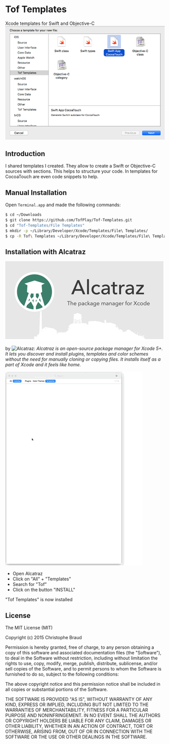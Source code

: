 # Tof Templates
Xcode templates for Swift and Objective-C
![](https://raw.githubusercontent.com/TofPlay/Tof-Templates/master/Images/Tof-Templates.png)

## Introduction

I shared templates I created. They allow to create a Swift or Objective-C sources with sections. This helps to structure your code. In templates for CocoaTouch are even code snippets to help.

## Manual Installation 
Open `Terminal.app` and made the following commands:
```bash
$ cd ~/Downloads
$ git clone https://github.com/TofPlay/Tof-Templates.git
$ cd "Tof-Templates/File Templates"
$ mkdir -p ~/Library/Developer/Xcode/Templates/File\ Templates/
$ cp -R Tof\ Templates ~/Library/Developer/Xcode/Templates/File\ Templates/
``` 

## Installation with Alcatraz

![](https://raw.githubusercontent.com/TofPlay/Tof-Templates/master/Images/Xcode-Alcatraz.png)

by ![Alcatraz](http://alcatraz.io/):
*Alcatraz is an open-source package manager for Xcode 5+. It lets you discover and install plugins, templates and color schemes without the need for manually cloning or copying files. It installs itself as a part of Xcode and it feels like home.*

![](https://raw.githubusercontent.com/TofPlay/Tof-Templates/master/Images/TofTemplate-Alcatraz.gif)

* Open Alcatraz
* Click on "All" + "Templates"
* Search for "Tof"
* Click on the button "INSTALL"

"Tof Templates" is now installed 

## License
The MIT License (MIT)

Copyright (c) 2015 Christophe Braud

Permission is hereby granted, free of charge, to any person obtaining a copy
of this software and associated documentation files (the "Software"), to deal
in the Software without restriction, including without limitation the rights
to use, copy, modify, merge, publish, distribute, sublicense, and/or sell
copies of the Software, and to permit persons to whom the Software is
furnished to do so, subject to the following conditions:

The above copyright notice and this permission notice shall be included in all
copies or substantial portions of the Software.

THE SOFTWARE IS PROVIDED "AS IS", WITHOUT WARRANTY OF ANY KIND, EXPRESS OR
IMPLIED, INCLUDING BUT NOT LIMITED TO THE WARRANTIES OF MERCHANTABILITY,
FITNESS FOR A PARTICULAR PURPOSE AND NONINFRINGEMENT. IN NO EVENT SHALL THE
AUTHORS OR COPYRIGHT HOLDERS BE LIABLE FOR ANY CLAIM, DAMAGES OR OTHER
LIABILITY, WHETHER IN AN ACTION OF CONTRACT, TORT OR OTHERWISE, ARISING FROM,
OUT OF OR IN CONNECTION WITH THE SOFTWARE OR THE USE OR OTHER DEALINGS IN THE
SOFTWARE.

